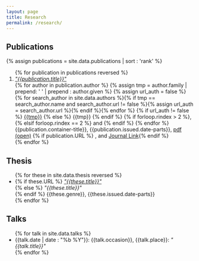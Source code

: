 ```yaml
---
layout: page
title: Research
permalink: /research/
---
```


## Publications

{% assign publications = site.data.publications | sort : 'rank' %}

<ol reversed>
{% for publication in publications reversed %}
<li>
<a href="{{publication.URL_Open}}" target="_blank"><em>"{{publication.title}}"</em></a><br>  
{% for author in publication.author %}
{% assign tmp = author.family | prepend: ' ' | prepend : author.given  %}
{% assign url_auth = false %}
{% for search_author in site.data.authors %}{% if tmp == search_author.name and search_author.url != false %}{% assign url_auth = search_author.url %}{% endif %}{% endfor %}
{% if url_auth != false %}
<a href="{{url_auth}}">{{tmp}}</a>
{% else %}
{{tmp}}
{% endif %}
{% if forloop.rindex > 2 %},{% elsif forloop.rindex == 2 %} and {% endif %} {% endfor %}
<br>
{{publication.container-title}}, {{publication.issued.date-parts}},
<a href="{{publication.URL_Open}}" target="_blank"> pdf (open)</a>
{% if publication.URL %}
, and <a href="{{publication.URL}}" target="_blank">Journal Link</a>{% endif %}
</li>
{% endfor %}
</ol>

## Thesis
<ul>
{% for these in site.data.thesis reversed %}
<li>
{% if these.URL %}
<a href="{{these.URL}}" target="_blank"><em>"{{these.title}}"</em><br></a>
{% else %}
<em>"{{these.title}}"</em><br>
{% endif %}
{{these.genre}}, {{these.issued.date-parts}}
</li>
{% endfor %}
</ul>

## Talks

<ul>
{% for talk in site.data.talks %}
<li>
{{talk.date | date : "%b %Y"}}: {{talk.occasion}}, {{talk.place}}: <em>"{{talk.title}}"</em>
</li>
{% endfor %}
</ul>
